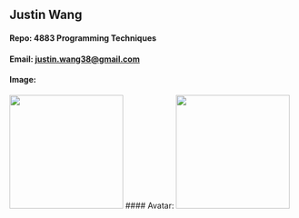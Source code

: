 ## Justin Wang

#### Repo: 4883 Programming Techniques

#### Email: justin.wang38@gmail.com

#### Image: 
<img src= "https://github.com/user-attachments/assets/8860dc36-e947-42fc-8cc4-4ee61549eff9" width="200"> 
#### Avatar: 
<img src= "https://github.com/user-attachments/assets/8860dc36-e947-42fc-8cc4-4ee61549eff9" width="200"> 


